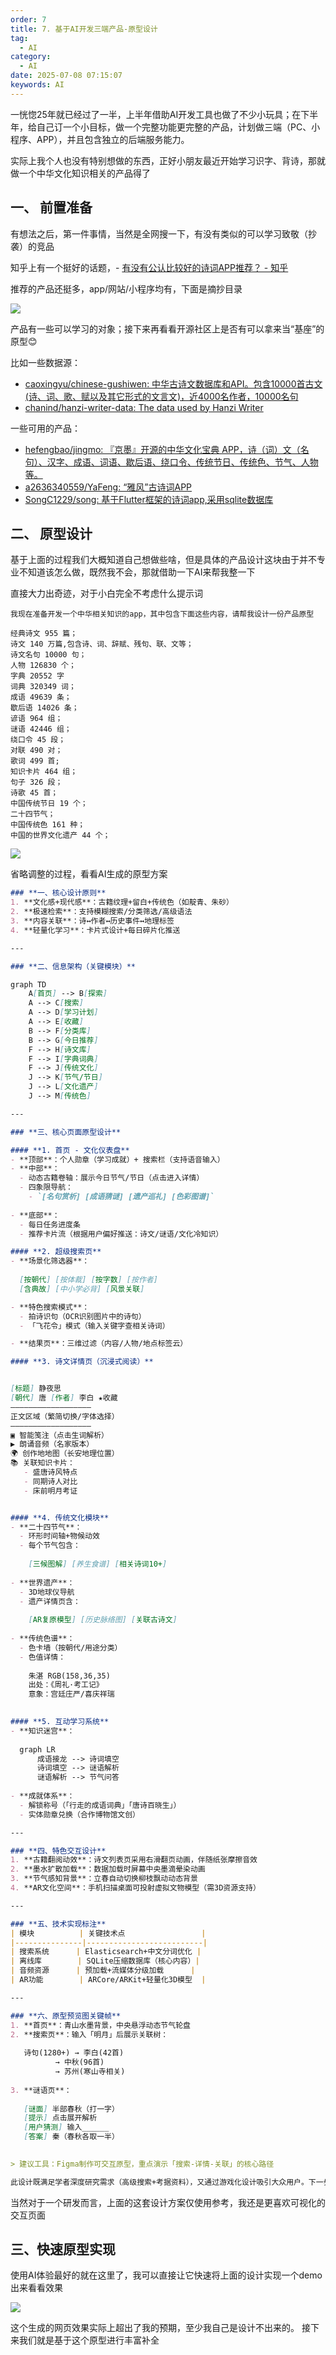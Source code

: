 ```yaml
---
order: 7
title: 7. 基于AI开发三端产品-原型设计
tag:
  - AI
category:
  - AI
date: 2025-07-08 07:15:07
keywords: AI
---
```


一恍惚25年就已经过了一半，上半年借助AI开发工具也做了不少小玩具；在下半年，给自己订一个小目标，做一个完整功能更完整的产品，计划做三端（PC、小程序、APP），并且包含独立的后端服务能力。

实际上我个人也没有特别想做的东西，正好小朋友最近开始学习识字、背诗，那就做一个中华文化知识相关的产品得了


## 一、 前置准备

有想法之后，第一件事情，当然是全网搜一下，有没有类似的可以学习致敬（抄袭）的竞品

知乎上有一个挺好的话题，- [有没有公认比较好的诗词APP推荐？ - 知乎](https://www.zhihu.com/question/21528388)


推荐的产品还挺多，app/网站/小程序均有，下面是摘抄目录

![](/imgs/column/ai/7-1.jpg)


产品有一些可以学习的对象；接下来再看看开源社区上是否有可以拿来当“基座”的原型😊

比如一些数据源：

- [caoxingyu/chinese-gushiwen: 中华古诗文数据库和API。包含10000首古文(诗、词、歌、赋以及其它形式的文言文)，近4000名作者，10000名句](https://github.com/caoxingyu/chinese-gushiwen)
- [chanind/hanzi-writer-data: The data used by Hanzi Writer](https://github.com/chanind/hanzi-writer-data)

一些可用的产品：

- [hefengbao/jingmo: 『京墨』开源的中华文化宝典 APP，诗（词）文（名句）、汉字、成语、词语、歇后语、绕口令、传统节日、传统色、节气、人物等。](https://github.com/hefengbao/jingmo/tree/main)
- [a2636340559/YaFeng: “雅风”古诗词APP](https://github.com/a2636340559/YaFeng)
- [SongC1229/song: 基于Flutter框架的诗词app,采用sqlite数据库](https://github.com/SongC1229/song)


## 二、 原型设计

基于上面的过程我们大概知道自己想做些啥，但是具体的产品设计这块由于并不专业不知道该怎么做，既然我不会，那就借助一下AI来帮我整一下


直接大力出奇迹，对于小白完全不考虑什么提示词

```
我现在准备开发一个中华相关知识的app，其中包含下面这些内容，请帮我设计一份产品原型

经典诗文 955 篇；
诗文 140 万篇,包含诗、词、辞赋、残句、联、文等；
诗文名句 10000 句；
人物 126830 个；
字典 20552 字
词典 320349 词；
成语 49639 条；
歇后语 14026 条；
谚语 964 组；
谜语 42446 组；
绕口令 45 段；
对联 490 对；
歌词 499 首;
知识卡片 464 组；
句子 326 段；
诗歌 45 首；
中国传统节日 19 个；
二十四节气；
中国传统色 161 种；
中国的世界文化遗产 44 个；
```

![](/imgs/column/ai/7-2.jpg)


省略调整的过程，看看AI生成的原型方案


```markdown
### **一、核心设计原则**
1. **文化感+现代感**：古籍纹理+留白+传统色（如靛青、朱砂）
2. **极速检索**：支持模糊搜索/分类筛选/高级语法
3. **内容关联**：诗↔作者↔历史事件↔地理标签
4. **轻量化学习**：卡片式设计+每日碎片化推送

---

### **二、信息架构（关键模块）**

graph TD
    A[首页] --> B[探索]
    A --> C[搜索]
    A --> D[学习计划]
    A --> E[收藏]
    B --> F[分类库]
    B --> G[今日推荐]
    F --> H[诗文库]
    F --> I[字典词典]
    F --> J[传统文化]
    J --> K[节气/节日]
    J --> L[文化遗产]
    J --> M[传统色]

---

### **三、核心页面原型设计**

#### **1. 首页 - 文化仪表盘**
- **顶部**：个人勋章（学习成就）+ 搜索栏（支持语音输入）
- **中部**：
  - 动态古籍卷轴：展示今日节气/节日（点击进入详情）
  - 四象限导航：
    - `[名句赏析] [成语猜谜] [遗产巡礼] [色彩图谱]`
    
- **底部**：
  - 每日任务进度条
  - 推荐卡片流（根据用户偏好推送：诗文/谜语/文化冷知识）

#### **2. 超级搜索页**
- **场景化筛选器**：
  
  [按朝代] [按体裁] [按字数] [按作者]
  [含典故] [中小学必背] [风景关联] 

- **特色搜索模式**：
  - 拍诗识句（OCR识别图片中的诗句）
  - 「飞花令」模式（输入关键字查相关诗词）

- **结果页**：三维过滤（内容/人物/地点标签云）

#### **3. 诗文详情页（沉浸式阅读）**


[标题] 静夜思
[朝代] 唐 [作者] 李白 ★收藏
——————————————————
正文区域（繁简切换/字体选择）
——————————————————
▣ 智能笺注（点击生词解析）
▶️ 朗诵音频（名家版本）
🌍 创作地地图（长安地理位置）
📚 关联知识卡片：
   - 盛唐诗风特点 
   - 同期诗人对比
   - 床前明月考证


#### **4. 传统文化模块**
- **二十四节气**：
  - 环形时间轴+物候动效
  - 每个节气包含：
    
    [三候图解] [养生食谱] [相关诗词10+]
    
- **世界遗产**：
  - 3D地球仪导航
  - 遗产详情页含：
    
    [AR复原模型] [历史脉络图] [关联古诗文]
    
- **传统色谱**：
  - 色卡墙（按朝代/用途分类）
  - 色值详情：
    
    朱湛 RGB(158,36,35)
    出处：《周礼·考工记》
    意象：宫廷庄严/喜庆祥瑞
    

#### **5. 互动学习系统**
- **知识迷宫**：
  
  graph LR
      成语接龙 --> 诗词填空
      诗词填空 --> 谜语解析
      谜语解析 --> 节气问答
  
- **成就体系**：
  - 解锁称号（「行走的成语词典」「唐诗百晓生」）
  - 实体勋章兑换（合作博物馆文创）

---

### **四、特色交互设计**
1. **古籍翻阅动效**：诗文列表页采用右滑翻页动画，伴随纸张摩擦音效
2. **墨水扩散加载**：数据加载时屏幕中央墨滴晕染动画
3. **节气感知背景**：立春自动切换柳枝飘动动态背景
4. **AR文化空间**：手机扫描桌面可投射虚拟文物模型（需3D资源支持）

---

### **五、技术实现标注**
| 模块          | 关键技术点                 |
|---------------|--------------------------|
| 搜索系统      | Elasticsearch+中文分词优化 |
| 离线库        | SQLite压缩数据库（核心内容）|
| 音频资源      | 预加载+流媒体分级加载      |
| AR功能        | ARCore/ARKit+轻量化3D模型  |

---

### **六、原型预览图关键帧**
1. **首页**：青山水墨背景，中央悬浮动态节气轮盘  
2. **搜索页**：输入「明月」后展示关联树：  
   
   诗句(1280+) → 李白(42首) 
          → 中秋(96首)
          → 苏州(寒山寺相关) 
   
3. **谜语页**：  
   
   [谜面] 半部春秋（打一字）
   [提示] 点击展开解析
   [用户猜测] 输入______
   [答案] 秦（春秋各取一半）
   

> 建议工具：Figma制作可交互原型，重点演示「搜索-详情-关联」的核心路径

此设计既满足学者深度研究需求（高级搜索+考据资料），又通过游戏化设计吸引大众用户。下一步可开发MVP版本验证内容组织逻辑。
```


当然对于一个研发而言，上面的这套设计方案仅使用参考，我还是更喜欢可视化的交互页面

## 三、快速原型实现

使用AI体验最好的就在这里了，我可以直接让它快速将上面的设计实现一个demo出来看看效果


![](/imgs/column/ai/7-3.webp)


这个生成的网页效果实际上超出了我的预期，至少我自己是设计不出来的。 接下来我们就是基于这个原型进行丰富补全



